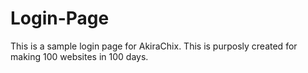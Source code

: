 # Login-Page
This is a sample login page for AkiraChix. This is purposly created for making 100 websites in 100 days.
